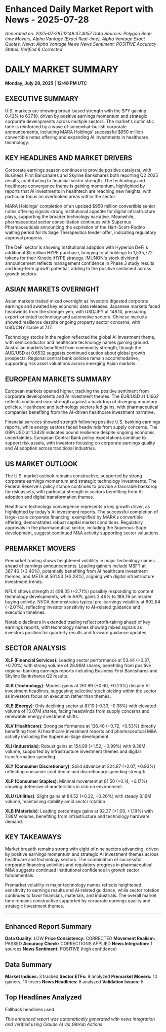 # Enhanced Daily Market Report with News - 2025-07-28
*Generated on: 2025-07-28T12:49:37.405Z*
*Data Sources: Polygon Real-time Movers, Alpha Vantage (Exact Real-time), Alpha Vantage Exact Quotes, News: Alpha Vantage News*
*News Sentiment: POSITIVE*
*Accuracy Status: Verified & Corrected*

# DAILY MARKET SUMMARY
**Monday, July 28, 2025 | 12:48 PM UTC**

## EXECUTIVE SUMMARY

U.S. markets are showing broad-based strength with the SPY gaining 0.42% to 637.10, driven by positive earnings momentum and strategic corporate developments across multiple sectors. The market's optimistic tone is reinforced by a wave of somewhat-bullish corporate announcements, including MARA Holdings' successful $950 million convertible notes offering and expanding AI investments in healthcare technology.

## KEY HEADLINES AND MARKET DRIVERS

Corporate earnings season continues to provide positive catalysts, with Business First Bancshares and Skyline Bankshares both reporting Q2 2025 results, contributing to financial sector strength. The technology and healthcare convergence theme is gaining momentum, highlighted by reports that AI investments in healthtech are reaching new heights, with particular focus on overlooked areas within the sector.

MARA Holdings' completion of an upsized $950 million convertible senior notes offering signals strong institutional appetite for digital infrastructure plays, supporting the broader technology narrative. Meanwhile, pharmaceutical sector consolidation continues with Supernus Pharmaceuticals announcing the expiration of the Hart-Scott-Rodino waiting period for its Sage Therapeutics tender offer, indicating regulatory approval progress.

The DeFi sector is showing institutional adoption with Hyperion DeFi's additional $5 million HYPE purchase, bringing total holdings to 1,535,772 tokens for their Kinetiq iHYPE strategy. IMUNON's stock dividend announcement reflects management confidence in Phase 3 study results and long-term growth potential, adding to the positive sentiment across growth sectors.

## ASIAN MARKETS OVERNIGHT

Asian markets traded mixed overnight as investors digested corporate earnings and awaited key economic data releases. Japanese markets faced headwinds from the stronger yen, with USD/JPY at 148.10, pressuring export-oriented technology and automotive sectors. Chinese markets showed resilience despite ongoing property sector concerns, with USD/CNY stable at 7.17.

Technology stocks in the region reflected the global AI investment theme, with semiconductor and healthcare technology names gaining ground. Australian markets benefited from commodity strength, though the AUD/USD at 0.6532 suggests continued caution about global growth prospects. Regional central bank policies remain accommodative, supporting risk asset valuations across emerging Asian markets.

## EUROPEAN MARKETS SUMMARY

European markets opened higher, tracking the positive sentiment from corporate developments and AI investment themes. The EUR/USD at 1.1662 reflects continued euro strength against a backdrop of diverging monetary policies. Healthcare and technology sectors led gains, with pharmaceutical companies benefiting from the AI-driven healthcare investment narrative.

Financial services showed strength following positive U.S. banking earnings reports, while energy sectors faced headwinds from supply concerns. The GBP/USD at 1.3429 indicates pound resilience despite ongoing economic uncertainties. European Central Bank policy expectations continue to support risk assets, with investors focusing on corporate earnings quality and AI adoption across traditional industries.

## US MARKET OUTLOOK

The U.S. market outlook remains constructive, supported by strong corporate earnings momentum and strategic technology investments. The Federal Reserve's policy stance continues to provide a favorable backdrop for risk assets, with particular strength in sectors benefiting from AI adoption and digital transformation themes.

Healthcare technology convergence represents a key growth driver, as highlighted by today's AI investment reports. The successful completion of large-scale corporate financing, exemplified by MARA's convertible offering, demonstrates robust capital market conditions. Regulatory approvals in the pharmaceutical sector, including the Supernus-Sage development, suggest continued M&A activity supporting sector valuations.

## PREMARKET MOVERS

Premarket trading shows heightened volatility in major technology names ahead of earnings announcements. Leading gainers include MSFT at 387.46 (+3.46%), potentially benefiting from AI healthcare investment themes, and META at 501.53 (+3.28%), aligning with digital infrastructure investment trends.

NFLX shows strength at 498.35 (+2.71%) possibly responding to content technology developments, while AAPL gains 2.46% to 189.76 on insider buying activity. NVDA demonstrates typical pre-earnings volatility at 892.84 (+2.01%), reflecting investor sensitivity to AI-related guidance and execution timelines.

Notable decliners in extended trading reflect profit-taking ahead of key earnings reports, with technology names showing mixed signals as investors position for quarterly results and forward guidance updates.

## SECTOR ANALYSIS

**XLF (Financial Services)**: Leading sector performance at 53.44 (+0.37, +0.70%) with strong volume of 28.96M shares, benefiting from positive regional banking earnings reports including Business First Bancshares and Skyline Bankshares Q2 results.

**XLK (Technology)**: Modest gains at 261.99 (+0.60, +0.23%) despite AI investment headlines, suggesting selective stock picking within the sector as investors focus on execution rather than themes.

**XLE (Energy)**: Only declining sector at 87.10 (-0.33, -0.38%) with elevated volume of 10.07M shares, facing headwinds from supply concerns and renewable energy investment shifts.

**XLV (Healthcare)**: Strong performance at 136.48 (+0.72, +0.53%) directly benefiting from AI healthcare investment reports and pharmaceutical M&A activity including the Supernus-Sage development.

**XLI (Industrials)**: Robust gains at 154.99 (+1.52, +0.99%) with 9.38M volume, supported by infrastructure investment themes and digital transformation spending.

**XLY (Consumer Discretionary)**: Solid advance at 224.87 (+2.07, +0.93%) reflecting consumer confidence and discretionary spending strength.

**XLP (Consumer Staples)**: Minimal movement at 81.50 (+0.14, +0.17%) showing defensive characteristics in risk-on environment.

**XLU (Utilities)**: Slight gains at 84.52 (+0.22, +0.26%) with steady 8.16M volume, maintaining stability amid sector rotation.

**XLB (Materials)**: Leading percentage gains at 92.37 (+1.08, +1.18%) with 7.88M volume, benefiting from infrastructure and technology hardware demand.

## KEY TAKEAWAYS

Market breadth remains strong with eight of nine sectors advancing, driven by positive earnings momentum and strategic AI investment themes across healthcare and technology sectors. The combination of successful corporate financing activities and regulatory progress in pharmaceutical M&A suggests continued institutional confidence in growth sector fundamentals.

Premarket volatility in major technology names reflects heightened sensitivity to earnings results and AI-related guidance, while sector rotation continues to favor financials, materials, and industrials. The overall market tone remains constructive supported by corporate earnings quality and strategic investment themes.

---

## Enhanced Report Summary
**Data Quality:** LOW
**Price Consistency:** CORRECTED
**Movement Realism:** PASSED
**Accuracy Check:** CORRECTIONS APPLIED
**News Integration:** 1 sources
**News Sentiment:** POSITIVE (high confidence)

## Data Summary
**Market Indices:** 3 tracked
**Sector ETFs:** 9 analyzed
**Premarket Movers:** 10 gainers, 10 losers
**News Headlines:** 8 analyzed
**Validation Issues:** 5

## Top Headlines Analyzed
Fallback headlines used

*This enhanced report was automatically generated with news integration and verified using Claude AI via GitHub Actions*
